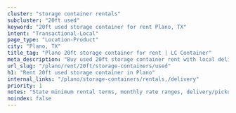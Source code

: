```yaml
---
cluster: "storage container rentals"
subcluster: "20ft used"
keyword: "20ft used storage container for rent Plano, TX"
intent: "Transactional-Local"
page_type: "Location-Product"
city: "Plano, TX"
title_tag: "Plano 20ft storage container for rent | LC Container"
meta_description: "Buy used 20ft storage container rent with local delivery in Plano, TX. LC Container — local Since 2003. Request a fast quote today."
url_slug: "/plano/rent/20ft/storage-containers/used"
h1: "Rent 20ft used storage container in Plano"
internal_links: "/plano/storage-containers/rentals,/delivery"
priority: 1
notes: "State minimum rental terms, monthly rate ranges, delivery/pickup fees, service area."
noindex: false
---
```


<!-- TODO: Add unique city/inventory copy, images, and internal links here. -->
